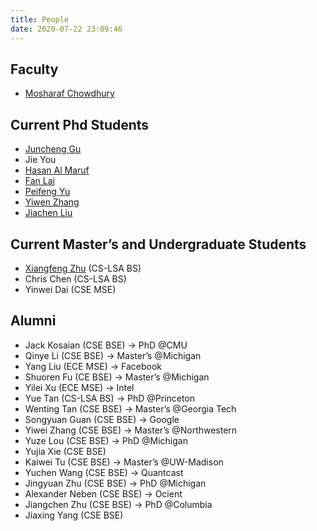```yaml
---
title: People
date: 2020-07-22 23:09:46
---
```


## Faculty

* [Mosharaf Chowdhury](https://www.mosharaf.com/)

## Current Phd Students

* [Juncheng Gu](https://web.eecs.umich.edu/~jcgu/)
* Jie You
* [Hasan Al Maruf](https://web.eecs.umich.edu/~hasanal/)
* [Fan Lai](http://www-personal.umich.edu/~fanlai/)
* [Peifeng Yu](https://unlimitedcodeworks.xyz/)
* [Yiwen Zhang](https://web.eecs.umich.edu/~yiwenzhg/)
* [Jiachen Liu](http://www-personal.umich.edu/~amberljc/)

## Current Master’s and Undergraduate Students
* [Xiangfeng Zhu](https://xzhu27.me/) (CS-LSA BS)
* Chris Chen (CS-LSA BS)
* Yinwei Dai (CSE MSE)

## Alumni
* Jack Kosaian (CSE BSE) → PhD @CMU
* Qinye Li (CSE BSE) → Master’s @Michigan
* Yang Liu (ECE MSE) → Facebook
* Shuoren Fu (CE BSE) → Master’s @Michigan
* Yilei Xu (ECE MSE) → Intel
* Yue Tan (CS-LSA BS) → PhD @Princeton
* Wenting Tan (CSE BSE) → Master’s @Georgia Tech
* Songyuan Guan (CSE BSE) → Google
* Yiwei Zhang (CSE BSE) → Master’s @Northwestern
* Yuze Lou (CSE BSE) → PhD @Michigan
* Yujia Xie (CSE BSE)
* Kaiwei Tu (CSE BSE) → Master’s @UW-Madison
* Yuchen Wang (CSE BSE) → Quantcast
* Jingyuan Zhu (CSE BSE) → PhD @Michigan
* Alexander Neben (CSE BSE) → Ocient
* Jiangchen Zhu (CSE BSE) → PhD @Columbia
* Jiaxing Yang (CSE BSE)
